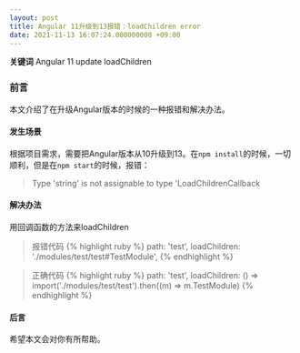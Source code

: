 ```yaml
---
layout: post
title: Angular 11升级到13报错：loadChildren error 
date: 2021-11-13 16:07:24.000000000 +09:00
---
```


**关键词** Angular 11 update loadChildren

### 前言
本文介绍了在升级Angular版本的时候的一种报错和解决办法。

#### 发生场景
根据项目需求，需要把Angular版本从10升级到13。在`npm install`的时候，一切顺利，但是在`npm start`的时候，报错： 
>Type 'string' is not assignable to type 'LoadChildrenCallback

#### 解决办法
用回调函数的方法来loadChildren
> 报错代码
{% highlight ruby %}
 path: 'test',
 loadChildren: './modules/test/test#TestModule',
{% endhighlight %}

> 正确代码
{% highlight ruby %}
 path: 'test',
 loadChildren: () => import('./modules/test/test').then((m) => m.TestModule)
{% endhighlight %}

#### 后言
希望本文会对你有所帮助。

